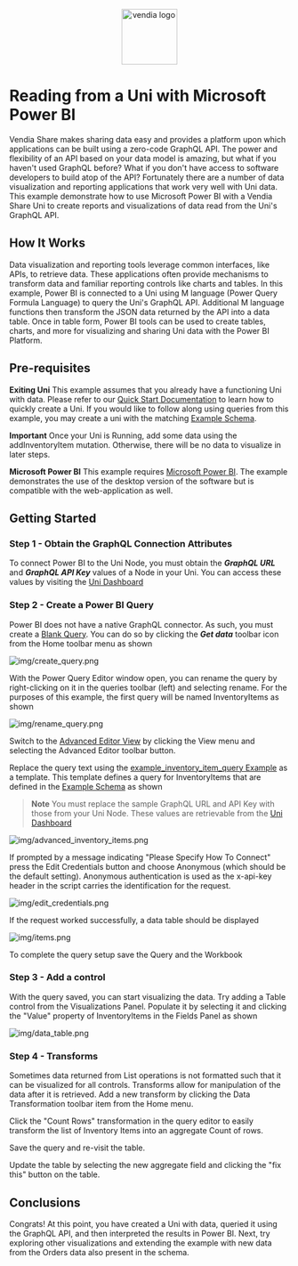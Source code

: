 <p align="center">
  <a href="https://vendia.net/">
    <img src="https://raw.githubusercontent.com/vendia/examples/main/vendia-logo.png" alt="vendia logo" width="100px">
  </a>
</p>

# Reading from a Uni with Microsoft Power BI
Vendia Share makes sharing data easy and provides a platform upon which applications can be built using a zero-code GraphQL API.  The power and flexibility of an API based on your data model is amazing, but what if you haven't used GraphQL before? What if you don't have access to software developers to build atop of the API? Fortunately there are a number of data visualization and reporting applications that work very well with Uni data. This example demonstrate how to use Microsoft Power BI with a Vendia Share Uni to create reports and visualizations of data read from the Uni's GraphQL API.

## How It Works
Data visualization and reporting tools leverage common interfaces, like APIs, to retrieve data. These applications often provide mechanisms to transform data and familiar reporting controls like charts and tables.  In this example, Power BI is connected to a Uni using  M language (Power Query Formula Language) to query the Uni's GraphQL API.  Additional M language functions then transform the JSON data returned by the API into a data table.  Once in table form, Power BI tools can be used to create tables, charts, and more for visualizing and sharing Uni data with the Power BI Platform.

## Pre-requisites

**Exiting Uni**
This example assumes that you already have a functioning Uni with data.  Please refer to our [Quick Start Documentation](https://vendia.net/docs/share/quickstart) to learn how to quickly create a Uni. If you would like to follow along using queries from this example, you may create a uni with the matching [Example Schema](example_schema.json).  

**Important** Once your Uni is Running, add some data using the addInventoryItem mutation. Otherwise, there will be no data to visualize in later steps.

**Microsoft Power BI**
This example requires [Microsoft Power BI](https://powerbi.microsoft.com/en-us/). The example demonstrates the use of the desktop version of the software but is compatible with the web-application as well.

## Getting Started

### Step 1 - Obtain the GraphQL Connection Attributes
To connect Power BI to the Uni Node, you must obtain the ***GraphQL URL*** and ***GraphQL API Key*** values of a Node in your Uni. You can access these values by visiting the [Uni Dashboard](https://share.vendia.net/)

### Step 2 - Create a Power BI Query
Power BI does not have a native GraphQL connector. As such, you must create a [Blank Query](https://docs.microsoft.com/en-us/power-bi/transform-model/desktop-query-overview).  You can do so by clicking the ***Get data*** toolbar icon from the Home toolbar menu as shown

![img/create_query.png](img/create_query.png)

With the Power Query Editor window open, you can rename the query by right-clicking on it in the queries toolbar (left) and selecting rename. For the purposes of this example, the first query will be named InventoryItems as shown

![img/rename_query.png](img/rename_query.png)

Switch to the [Advanced Editor View](https://docs.microsoft.com/en-us/power-bi/transform-model/desktop-query-overview#advanced-editor) by clicking the View menu and selecting the Advanced Editor toolbar button.

Replace the query text using the [example_inventory_item_query Example](example_inventory_item_query.pqfl) as a template. This template defines a query for InventoryItems that are defined in the [Example Schema](example_schema.json) as shown

> **Note** You must replace the sample GraphQL URL and API Key with those from your Uni Node. These values are retrievable from the [Uni Dashboard](https://share.vendia.net)

![img/advanced_inventory_items.png](img/advanced_inventory_items.png)

If prompted by a message indicating "Please Specify How To Connect" press the Edit Credentials button and choose Anonymous (which should be the default setting). Anonymous authentication is used as the x-api-key header in the script carries the identification for the request.

![img/edit_credentials.png](img/edit_credentials.png)

If the request worked successfully, a data table should be displayed

![img/items.png](img/items.png)

To complete the query setup save the Query and the Workbook

### Step 3 - Add a control

With the query saved, you can start visualizing the data. Try adding a Table control from the Visualizations Panel. Populate it by selecting it and clicking the "Value" property of InventoryItems in the Fields Panel as shown

![img/data_table.png](img/data_table.png)

### Step 4 - Transforms

Sometimes data returned from List operations is not formatted such that it can be visualized for all controls. Transforms allow for manipulation of the data after it is retrieved. Add a new transform by clicking the Data Transformation toolbar item from the Home menu.

Click the "Count Rows" transformation in the query editor to easily transform the list of Inventory Items into an aggregate Count of rows.

Save the query and re-visit the table.

Update the table by selecting the new aggregate field and clicking the "fix this" button on the table.

## Conclusions

Congrats! At this point, you have created a Uni with data, queried it using the GraphQL API, and then interpreted the results in Power BI. Next, try exploring other visualizations and extending the example with new data from the Orders data also present in the schema.








